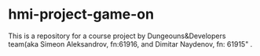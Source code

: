 # hmi-project-game-on
This is a repository for a course project by Dungeouns&amp;Developers team(aka Simeon Aleksandrov, fn:61916, and Dimitar Naydenov, fn: 61915" .  
